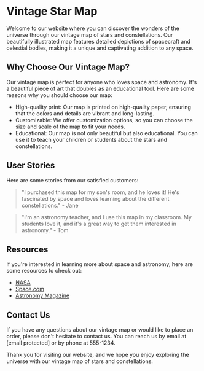<!--font:Poppins-->

# Vintage Star Map

Welcome to our website where you can discover the wonders of the universe through our vintage map of stars and constellations. Our beautifully illustrated map features detailed depictions of spacecraft and celestial bodies, making it a unique and captivating addition to any space.

## Why Choose Our Vintage Map?

Our vintage map is perfect for anyone who loves space and astronomy. It's a beautiful piece of art that doubles as an educational tool. Here are some reasons why you should choose our map:

- High-quality print: Our map is printed on high-quality paper, ensuring that the colors and details are vibrant and long-lasting.
- Customizable: We offer customization options, so you can choose the size and scale of the map to fit your needs.
- Educational: Our map is not only beautiful but also educational. You can use it to teach your children or students about the stars and constellations.

## User Stories

Here are some stories from our satisfied customers:

> "I purchased this map for my son's room, and he loves it! He's fascinated by space and loves learning about the different constellations." - Jane

> "I'm an astronomy teacher, and I use this map in my classroom. My students love it, and it's a great way to get them interested in astronomy." - Tom

## Resources

If you're interested in learning more about space and astronomy, here are some resources to check out:

- [NASA](#)
- [Space.com](#)
- [Astronomy Magazine](#)

## Contact Us

If you have any questions about our vintage map or would like to place an order, please don't hesitate to contact us. You can reach us by email at [email protected] or by phone at 555-1234.

Thank you for visiting our website, and we hope you enjoy exploring the universe with our vintage map of stars and constellations.

<!--

Write me content for website with wallpaper which alt text is:

"A vintage map of the stars and constellations, with detailed illustrations of spacecraft and celestial bodies."

The name/title of the page should not be 1:1 copy of the alt text but rather a real content of the website which is using this wallpaper.

- Use markdown format 
- Start with heading
- Heading should be short and concise
- The content should look like a real website 
- The website should not be about the wallpaper, wallpaper is just a related background
- Heading should be contain work "wallpaper" or "background"
- Include real sections like references, contact, user stories, etc. use things relevant to the page purpose.
- Feel free to use structure like headings, bullets, numbering, blockquotes, paragraphs, horizontal lines, etc.
- You can use formatting like bold or _italic_
- You can include UTF-8 emojis
- Links should be only #hash anchors (and you can refer to the document itself)
- Do not include images


---


# Discover the Wonders of Space with our Vintage Map Wallpaper

Welcome to our website where you can explore the vast universe through our vintage map wallpaper. Our wallpaper features a beautifully illustrated map of the stars and constellations, complete with detailed illustrations of spacecraft and celestial bodies.

## Why Choose our Vintage Map Wallpaper?

Our vintage map wallpaper is perfect for anyone who loves space and astronomy. It's a unique way to bring the wonders of the universe into your home or office. Here are some reasons why you should choose our wallpaper:

- High-quality print: Our wallpaper is printed on high-quality paper, ensuring that the colors and details are vibrant and long-lasting.
- Easy to install: Our wallpaper is easy to install, and we provide step-by-step instructions to make the process as smooth as possible.
- Customizable: We offer customization options, so you can choose the size and scale of the map to fit your needs.

## User Stories

Here are some stories from our satisfied customers:

> "I love my vintage map wallpaper! It's such a unique addition to my living room, and it always sparks interesting conversations with guests." - Sarah

> "I installed the wallpaper in my son's bedroom, and he loves it! He's obsessed with space, and now he feels like he's sleeping under the stars every night." - Michael

## References

If you're interested in learning more about space and astronomy, here are some resources to check out:

- [NASA](#)
- [Space.com](#)
- [Astronomy Magazine](#)

## Contact Us

If you have any questions about our vintage map wallpaper or would like to place an order, please don't hesitate to contact us. You can reach us by email at [email protected] or by phone at 555-1234.

Thank you for visiting our website, and we hope you enjoy exploring the wonders of space with our vintage map wallpaper.


---


Heading should not include word "wallpaper". The website should not be about the wallpaper itself, wallpaper is just a related background, rewrite whole content.


---


# Explore the Universe with Our Vintage Map of Stars and Constellations

Welcome to our website where you can discover the wonders of the universe through our vintage map of stars and constellations. Our beautifully illustrated map features detailed depictions of spacecraft and celestial bodies, making it a unique and captivating addition to any space.

## Why Choose Our Vintage Map?

Our vintage map is perfect for anyone who loves space and astronomy. It's a beautiful piece of art that doubles as an educational tool. Here are some reasons why you should choose our map:

- High-quality print: Our map is printed on high-quality paper, ensuring that the colors and details are vibrant and long-lasting.
- Customizable: We offer customization options, so you can choose the size and scale of the map to fit your needs.
- Educational: Our map is not only beautiful but also educational. You can use it to teach your children or students about the stars and constellations.

## User Stories

Here are some stories from our satisfied customers:

> "I purchased this map for my son's room, and he loves it! He's fascinated by space and loves learning about the different constellations." - Jane

> "I'm an astronomy teacher, and I use this map in my classroom. My students love it, and it's a great way to get them interested in astronomy." - Tom

## Resources

If you're interested in learning more about space and astronomy, here are some resources to check out:

- [NASA](#)
- [Space.com](#)
- [Astronomy Magazine](#)

## Contact Us

If you have any questions about our vintage map or would like to place an order, please don't hesitate to contact us. You can reach us by email at [email protected] or by phone at 555-1234.

Thank you for visiting our website, and we hope you enjoy exploring the universe with our vintage map of stars and constellations.

-->
